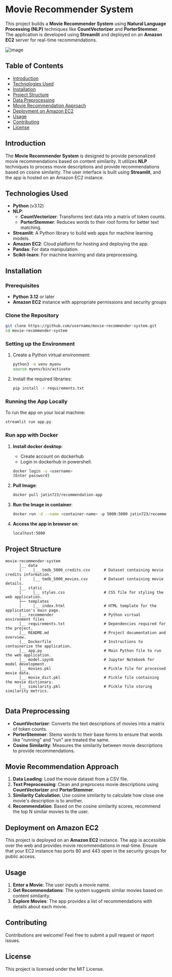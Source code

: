 
# Movie Recommender System

This project builds a **Movie Recommender System** using **Natural Language Processing (NLP)** techniques like **CountVectorizer** and **PorterStemmer**. The application is developed using **Streamlit** and deployed on an **Amazon EC2** server for real-time recommendations.


![image](https://github.com/user-attachments/assets/92327917-f6d1-4efd-96cf-c8eb6bab433e)




## Table of Contents

- [Introduction](#introduction)
- [Technologies Used](#technologies-used)
- [Installation](#installation)
- [Project Structure](#project-structure)
- [Data Preprocessing](#data-preprocessing)
- [Movie Recommendation Approach](#movie-recommendation-approach)
- [Deployment on Amazon EC2](#deployment-on-amazon-ec2)
- [Usage](#usage)
- [Contributing](#contributing)
- [License](#license)

## Introduction

The **Movie Recommender System** is designed to provide personalized movie recommendations based on content similarity. It utilizes **NLP** techniques to process movie descriptions and provide recommendations based on cosine similarity. The user interface is built using **Streamlit**, and the app is hosted on an Amazon EC2 instance.

## Technologies Used

- **Python** (v3.12)
- **NLP**: 
  - **CountVectorizer**: Transforms text data into a matrix of token counts.
  - **PorterStemmer**: Reduces words to their root forms for better text matching.
- **Streamlit**: A Python library to build web apps for machine learning models.
- **Amazon EC2**: Cloud platform for hosting and deploying the app.
- **Pandas**: For data manipulation.
- **Scikit-learn**: For machine learning and data preprocessing.

## Installation

### Prerequisites

- **Python 3.12** or later
- **Amazon EC2** instance with appropriate permissions and security groups

### Clone the Repository

```bash
git clone https://github.com/username/movie-recommender-system.git
cd movie-recommender-system
```

### Setting up the Environment

1. Create a Python virtual environment:
   ```bash
   python3 -m venv myenv
   source myenv/bin/activate
   ```

2. Install the required libraries:
   ```bash
   pip install -r requirements.txt
   ```

### Running the App Locally

To run the app on your local machine:

```bash
streamlit run app.py
```

### Run app with Docker 

1. **Install docker desktop**:
   - Create account on dockerhub
   - Login in dockerhub in powershell.
   ```bash 
   docker login -u <username>
   (Enter password)
   ```


2. **Pull Image**:
   ```bash
   docker pull jatin723/recommendation-app
   ```

3. **Run the Image in container**:
   ```bash
   docker run -d --name <container-name> -p 5000:5000 jatin723/recommendation-app
   ```

4. **Access the app in browser on**:
   ```bash
   localhost:5000
   ```


## Project Structure

```
movie-recommender-system  
      │__ data  
      |     │__ tmdb_5000_credits.csv      # Dataset containing movie credits information.  
      |     │__ tmdb_5000_movies.csv       # Dataset containing movie details.  
      │__ static  
      |     │__ styles.css                 # CSS file for styling the web application.  
      ├── templates  
      |     │__ index.html                 # HTML template for the application's main page.  
      │__ recommender                      # Python virtual environment files
      │__ requirements.txt                 # Dependencies required for the project.  
      │__ README.md                        # Project documentation and overview.  
      │__ Dockerfile                       # Instructions to containerize the application.  
      │__ app.py                           # Main Python file to run the web application.  
      │__ model.ipynb                      # Jupyter Notebook for model development.  
      │__ movies.pkl                       # Pickle file for processed movie data.  
      │__ movie_dict.pkl                   # Pickle file containing the movie dictionary.  
      │__ similarity.pkl                   # Pickle file storing similarity metrics.  
      

```

## Data Preprocessing

- **CountVectorizer**: Converts the text descriptions of movies into a matrix of token counts.
- **PorterStemmer**: Stems words to their base forms to ensure that words like "running" and "run" are treated the same.
- **Cosine Similarity**: Measures the similarity between movie descriptions to provide recommendations.

## Movie Recommendation Approach

1. **Data Loading**: Load the movie dataset from a CSV file.
2. **Text Preprocessing**: Clean and preprocess movie descriptions using **CountVectorizer** and **PorterStemmer**.
3. **Similarity Calculation**: Use cosine similarity to calculate how close one movie's description is to another.
4. **Recommendation**: Based on the cosine similarity scores, recommend the top N similar movies to the user.

## Deployment on Amazon EC2

This project is deployed on an **Amazon EC2** instance. The app is accessible over the web and provides movie recommendations in real-time. Ensure that your EC2 instance has ports 80 and 443 open in the security groups for public access.

## Usage

1. **Enter a Movie**: The user inputs a movie name.
2. **Get Recommendations**: The system suggests similar movies based on content similarity.
3. **Explore Movies**: The app provides a list of recommendations with details about each movie.

## Contributing

Contributions are welcome! Feel free to submit a pull request or report issues.

## License

This project is licensed under the MIT License.
